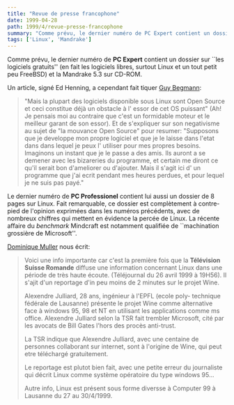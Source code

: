 ```yaml
---
title: "Revue de presse francophone"
date: 1999-04-28
path: 1999/4/revue-presse-francophone
summary: "Comme prévu, le dernier numéro de PC Expert contient un dossier sur ``les logiciels gratuits'' (en fait les logiciels libres, surtout Linux et un tout petit peu FreeBSD) et la Mandrake 5.3 sur CD-ROM."
tags: ['Linux', 'Mandrake']
---
```


<P>
Comme prévu, le dernier numéro de <B>PC Expert</B> contient un dossier
sur ``les logiciels gratuits'' (en fait les logiciels libres, surtout Linux
et un tout petit peu FreeBSD) et la Mandrake 5.3 sur CD-ROM.
</P>

<P>
Un article, signé Ed Henning, a cependant fait tiquer
<A HREF="mailto:Guy.Begmann@wanadoo.fr">Guy Begmann</A>:
</P>

<BLOCKQUOTE>
"Mais la plupart des logiciels disponible sous Linux sont Open Source et
ceci constitue déjà un obstacle à l' essor de cet OS puissant" (Ah! Je
pensais moi au contraire que c'est un formidable moteur et le meilleur
garant de son essor).  Et de s'expliquer sur son negativisme au sujet de
"la mouvance Open Source" pour resumer: "Supposons  que je developpe mon
propre logiciel et que je le laisse dans l'etat dans dans lequel je peux
l' utiliser pour mes propres besoins.  Imaginons un instant  que je le
passe a des amis. Ils auront a se demener avec les bizareries du programme,
et certain me diront ce qu'il serait bon d'ameliorer ou d'ajouter.
Mais il s'agit ici d' un programme que j'ai ecrit pendant mes heures
perdues, et pour lequel je ne suis pas payé."
</BLOCKQUOTE>
<P>
Le dernier numéro de <B>PC Professionel</B> contient lui aussi un dossier
de 8 pages sur Linux. Fait remarquable, ce dossier est complètement
à contre-pied de l'opinion exprimées dans les numéros précédents,
avec de nombreux chiffres qui mettent en évidence la percée de Linux.
La récente affaire du <EM>benchmark</EM> Mindcraft est notamment qualifiée
de ``machination grossière de Microsoft''.
</P>

<P>
<A HREF="mailto:hb9hli@bluewin.ch">Dominique Muller</A> nous écrit:
</P>

<BLOCKQUOTE>
<P>Voici une info importante car c'est la première fois que la
<B>Télévision Suisse Romande</B> diffuse une information concernant
Linux dans une période de très haute écoute. (Téléjournal du
26 avril 1999 à 19H56). Il s'ajit d'un reportage d'in peu moins
de 2 minutes sur le projet Wine.</P>

<P>Alexendre Julliard, 28 ans, ingénieur à l'EPFL (ecole poly-
technique fédérale de Lausanne) présente le projet Wine comme
alternative face à windows 95, 98 et NT en utilisant les
applications comme ms office. Alexendre Julliard selon la TSR
fait trembler Microsoft, cité par les avocats de Bill Gates
l'hors des procès anti-trust.</P>

<P>La TSR indique que Alexendre Julliard, avec une centaine
de personnes collaborant sur internet, sont à l'origine de
Wine, qui peut etre téléchargé gratuitement.</P>

<P>Le reportage est plutot bien fait, avec une petite erreur
du journaliste qui décrit Linux comme système opératoire
du type windows 95...</P>

<P>
Autre info, Linux est présent sous forme diversse à
Computer 99 à Lausanne du 27 au 30/4/1999.
</P>

</BLOCKQUOTE>


